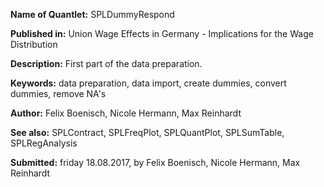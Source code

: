 **Name of Quantlet:** SPLDummyRespond

**Published in:**     Union Wage Effects in Germany - Implications for the Wage Distribution

**Description:**      First part of the data preparation.

**Keywords:**         data preparation, data import, create dummies, convert dummies, remove NA's

**Author:**           Felix Boenisch, Nicole Hermann, Max Reinhardt

**See also:**         SPLContract, SPLFreqPlot, SPLQuantPlot, SPLSumTable, SPLRegAnalysis

**Submitted:** friday 18.08.2017, by Felix Boenisch, Nicole Hermann, Max Reinhardt